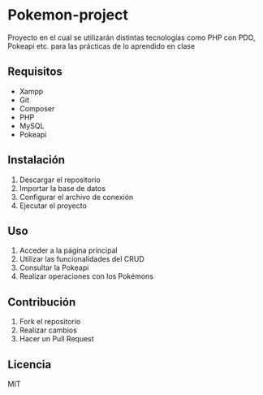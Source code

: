 # Pokemon-project
Proyecto en el cual se utilizarán distintas tecnologías como PHP con PDO, Pokeapi etc. para las prácticas de lo aprendido en clase

## Requisitos
- Xampp
- Git
- Composer
- PHP
- MySQL
- Pokeapi

## Instalación
1. Descargar el repositorio
2. Importar la base de datos
3. Configurar el archivo de conexión
4. Ejecutar el proyecto

## Uso
1. Acceder a la página principal
2. Utilizar las funcionalidades del CRUD
3. Consultar la Pokeapi
4. Realizar operaciones con los Pokémons

## Contribución
1. Fork el repositorio
2. Realizar cambios
3. Hacer un Pull Request

## Licencia
MIT
